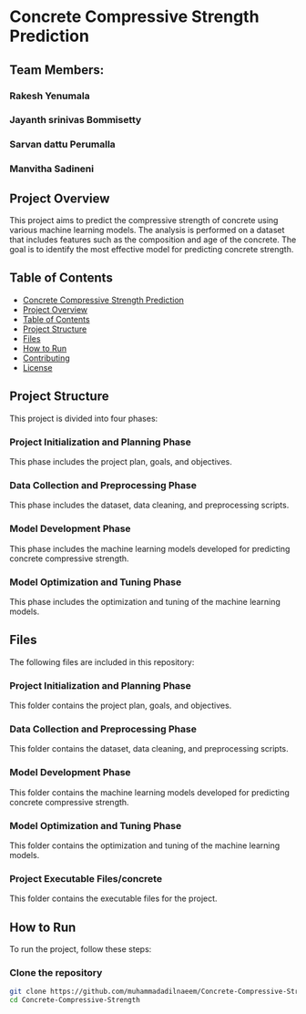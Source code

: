 # Concrete Compressive Strength Prediction

## Team Members:
### Rakesh Yenumala
### Jayanth srinivas Bommisetty
### Sarvan dattu Perumalla
### Manvitha Sadineni

## Project Overview
This project aims to predict the compressive strength of concrete using various machine learning models. The analysis is performed on a dataset that includes features such as the composition and age of the concrete. The goal is to identify the most effective model for predicting concrete strength.

## Table of Contents
- [Concrete Compressive Strength Prediction](#concrete-compressive-strength-prediction)
- [Project Overview](#project-overview)
- [Table of Contents](#table-of-contents)
- [Project Structure](#project-structure)
- [Files](#files)
- [How to Run](#how-to-run)
- [Contributing](#contributing)
- [License](#license)

## Project Structure
This project is divided into four phases:

### Project Initialization and Planning Phase
This phase includes the project plan, goals, and objectives.

### Data Collection and Preprocessing Phase
This phase includes the dataset, data cleaning, and preprocessing scripts.

### Model Development Phase
This phase includes the machine learning models developed for predicting concrete compressive strength.

### Model Optimization and Tuning Phase
This phase includes the optimization and tuning of the machine learning models.

## Files
The following files are included in this repository:

### Project Initialization and Planning Phase
This folder contains the project plan, goals, and objectives.

### Data Collection and Preprocessing Phase
This folder contains the dataset, data cleaning, and preprocessing scripts.

### Model Development Phase
This folder contains the machine learning models developed for predicting concrete compressive strength.

### Model Optimization and Tuning Phase
This folder contains the optimization and tuning of the machine learning models.

### Project Executable Files/concrete
This folder contains the executable files for the project.

## How to Run
To run the project, follow these steps:

### Clone the repository
```bash
git clone https://github.com/muhammadadilnaeem/Concrete-Compressive-Strength.git
cd Concrete-Compressive-Strength
